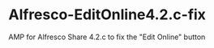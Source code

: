 Alfresco-EditOnline4.2.c-fix
============================

AMP for Alfresco Share 4.2.c to fix the "Edit Online" button